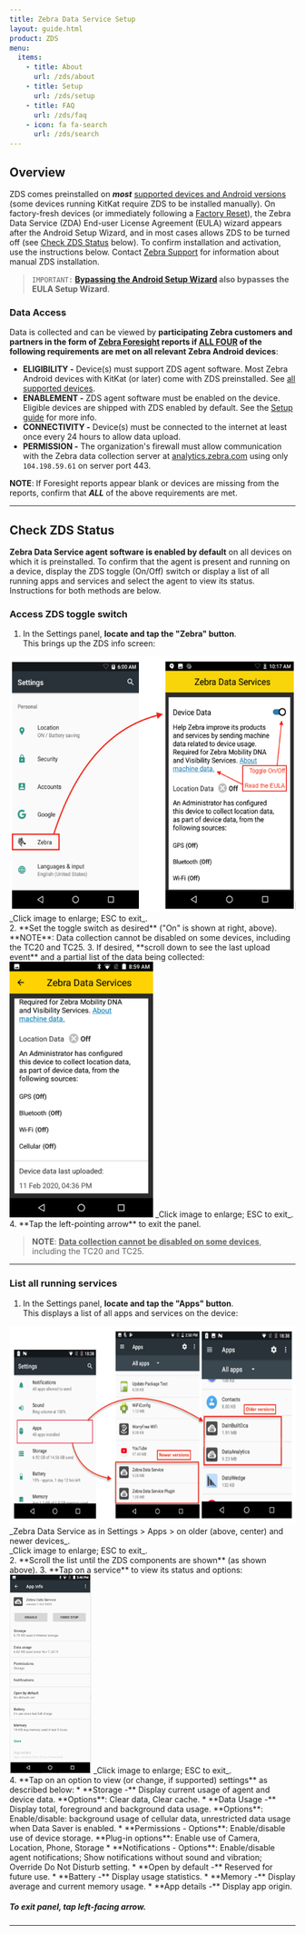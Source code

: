 ```yaml
---
title: Zebra Data Service Setup
layout: guide.html
product: ZDS
menu:
  items:
    - title: About
      url: /zds/about
    - title: Setup
      url: /zds/setup
    - title: FAQ
      url: /zds/faq
    - icon: fa fa-search
      url: /zds/search
---
```


## Overview

ZDS comes preinstalled on ***most*** [supported devices and Android versions](../about/#supporteddevices) (some devices running KitKat require ZDS to be installed manually). On factory-fresh devices (or immediately following a [Factory Reset](https://techdocs.zebra.com/mx/powermgr/#enterprisereset)), the Zebra Data Service (ZDA) End-user License Agreement (EULA) wizard appears after the Android Setup Wizard, and in most cases allows ZDS to be turned off (see [Check ZDS Status](#checkzdsstatus) below). To confirm installation and activation, use the instructions below. Contact [Zebra Support](https://www.zebra.com/us/en/about-zebra/contact-zebra/contact-tech-support.html) for information about manual ZDS installation. 

> `IMPORTANT:` **[Bypassing the Android Setup Wizard](https://techdocs.zebra.com/stagenow/latest/Profiles/wipedevice/#setupwizardmanualbypass) also bypasses the EULA Setup Wizard**.

### Data Access

Data is collected and can be viewed by **participating Zebra customers and partners in the form of [Zebra Foresight](https://www.zebra.com/us/en/services/visibilityiq/foresight.html) reports if <u>ALL FOUR</u> of the following requirements are met on all relevant Zebra Android devices**:

* **ELIGIBILITY -** Device(s) must support ZDS agent software. Most Zebra Android devices with
KitKat (or later) come with ZDS preinstalled. See [all supported devices](../about/#supporteddevices).
* **ENABLEMENT -** ZDS agent software must be enabled on the device. Eligible devices are
shipped with ZDS enabled by default. See the [Setup guide](../setup) for more info.
* **CONNECTIVITY -** Device(s) must be connected to the internet at least once every 24 hours to allow data upload.
* **PERMISSION -** The organization's firewall must allow communication with the Zebra data collection server at [analytics.zebra.com](http://analytics.zebra.com) using only `104.198.59.61` on server port 443.

**NOTE**: If Foresight reports appear blank or devices are missing from the reports, confirm that ***ALL***
of the above requirements are met.

-----

## Check ZDS Status 

**Zebra Data Service agent software is enabled by default** on all devices on which it is preinstalled. To confirm that the agent is present and running on a device, display the ZDS toggle (On/Off) switch or display a list of all running apps and services and select the agent to view its status. Instructions for both methods are below. 

### Access ZDS toggle switch 

1. In the Settings panel, **locate and tap the "Zebra" button**.<br> 
This brings up the ZDS info screen: 
<img alt="image" style="height:450px" src="zds_20_eula_ui.png"/>
_Click image to enlarge; ESC to exit_. 
<br>
2. **Set the toggle switch as desired** ("On" is shown at right, above).<br>
 **NOTE**: Data collection cannot be disabled on some devices, including the TC20 and TC25. 
3. If desired, **scroll down to see the last upload event** and a partial list of the data being collected: 
<img alt="image" style="height:450px" src="zds_info_2.png"/>
_Click image to enlarge; ESC to exit_. 
<br>
4. **Tap the left-pointing arrow** to exit the panel. 

> **NOTE**: **<u>Data collection cannot be disabled on some devices</u>**, including the TC20 and TC25. 

-----

### List all running services 

1. In the Settings panel, **locate and tap the "Apps" button**.<br> 
 This displays a list of all apps and services on the device: 
 <img alt="image" style="height:350px" src="zds_20_files_old_new_2.png"/>
 _Zebra Data Service as in Settings > Apps > on older (above, center) and newer devices_.<br> 
 _Click image to enlarge; ESC to exit_. 
 <br>
2. **Scroll the list until the ZDS components are shown** (as shown above). 
3. **Tap on a service** to view its status and options:  
 <img alt="image" style="height:350px" src="zds_7_agent_options.png"/>
 _Click image to enlarge; ESC to exit_. 
 <br>
4. **Tap on an option to view (or change, if supported) settings** as described below: 
 * **Storage -** Display current usage of agent and device data. **Options**: Clear data, Clear cache.
 * **Data Usage -** Display total, foreground and background data usage. **Options**: Enable/disable: background usage of cellular data, unrestricted data usage when Data Saver is enabled. 
 * **Permissions - Options**: Enable/disable use of device storage. **Plug-in options**: Enable use of Camera, Location, Phone, Storage 
 * **Notifications - Options**: Enable/disable agent notifications; Show notifications without sound and vibration; Override Do Not Disturb setting. 
 * **Open by default -** Reserved for future use. 
 * **Battery -** Display usage statistics. 
 * **Memory -** Display average and current memory usage. 
 * **App details -** Display app origin.  

##### To exit panel, tap left-facing arrow. 

-----